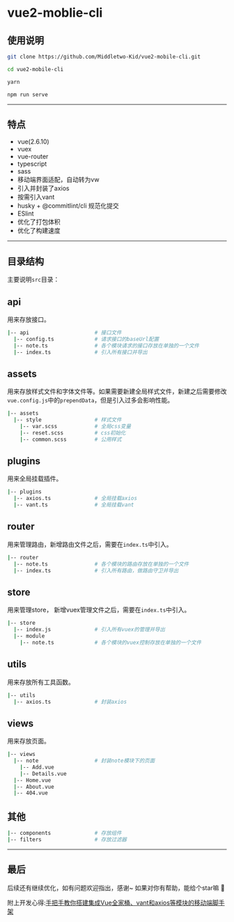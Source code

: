 # vue2-moblie-cli

## 使用说明
```bash
git clone https://github.com/Middletwo-Kid/vue2-mobile-cli.git

cd vue2-mobile-cli

yarn

npm run serve
```
---

## 特点
- vue(2.6.10)
- vuex
- vue-router
- typescript
- sass
- 移动端界面适配，自动转为vw
- 引入并封装了axios
- 按需引入vant
- husky + @commitlint/cli 规范化提交
- ESlint
- 优化了打包体积
- 优化了构建速度

---

## 目录结构
主要说明`src`目录：

## api
用来存放接口。
```bash
|-- api                     # 接口文件
  |-- config.ts             # 请求接口的baseUrl配置
  |-- note.ts               # 各个模块请求的接口存放在单独的一个文件
  |-- index.ts              # 引入所有接口并导出          
```

## assets
用来存放样式文件和字体文件等。如果需要新建全局样式文件，新建之后需要修改`vue.config.js`中的`prependData`，但是引入过多会影响性能。
```bash
|-- assets
  |-- style                 # 样式文件
    |-- var.scss            # 全局css变量
    |-- reset.scss          # css初始化
    |-- common.scss         # 公用样式                        
```

## plugins
用来全局挂载插件。
```bash                   
|-- plugins                 
  |-- axios.ts              # 全局挂载axios
  |-- vant.ts               # 全局挂载vant
```

## router
用来管理路由，新增路由文件之后，需要在`index.ts`中引入。
```bash                   
|-- router
  |-- note.ts               # 各个模块的路由存放在单独的一个文件
  |-- index.ts              # 引入所有路由，做路由守卫并导出
```

## store
用来管理store， 新增vuex管理文件之后，需要在`index.ts`中引入。
```bash                   
|-- store  
  |-- index.js              # 引入所有vuex的管理并导出
  |-- module  
    |-- note.ts             # 各个模块的vuex控制存放在单独的一个文件    
```

## utils
用来存放所有工具函数。
```bash                   
|-- utils           
  |-- axios.ts              # 封装axios   
```

## views
用来存放页面。
```bash                   
|-- views
  |-- note                  # 封装note模块下的页面 
    |-- Add.vue               
    |-- Details.vue               
  |-- Home.vue
  |-- About.vue
  |-- 404.vue
```

## 其他
```bash                   
|-- components              # 存放组件
|-- filters                 # 存放过滤器
```

---
## 最后
后续还有继续优化，如有问题欢迎指出，感谢~ 
如果对你有帮助，能给个star嘛 :sparkling_heart:

附上开发心得:[手把手教你搭建集成Vue全家桶、vant和axios等模块的移动端脚手架](https://blog.csdn.net/qq_34086980/article/details/113183941)